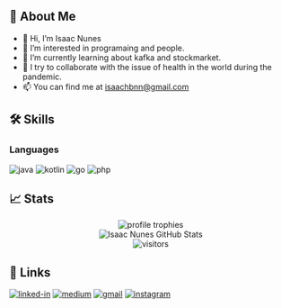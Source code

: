 ## 🚀 About Me

- 👋 Hi, I’m Isaac Nunes
- 👀 I’m interested in programaing and people. 
- 🌱 I’m currently learning about kafka and stockmarket.
- 💞️ I try to collaborate with the issue of health in the world during the pandemic.
- 📫 You can find me at <isaachbnn@gmail.com>

## 🛠️ Skills

### Languages

![java](https://img.shields.io/badge/Java-323330?style=for-the-badge&logo=java&logoColor=F7DF1E)
![kotlin](https://img.shields.io/badge/Kotlin-323330?style=for-the-badge&logo=kotlin&logoColor=F7DF1E)
![go](https://img.shields.io/badge/GoLang-323330?style=for-the-badge&logo=go&logoColor=white)
![php](https://img.shields.io/badge/Php-323330?style=for-the-badge&logo=php&logoColor=white)


## 📈 Stats

<div align="center">
    <img src="https://github-profile-trophy.vercel.app/?username=iddinunes&row=1&column=6&margin-h=8&theme=darkhub&count_private=true&margin-w=15&no-frame=true" alt="profile trophies" />
    <br />
    <img src="https://github-readme-stats.vercel.app/api?username=iddinunes&show_icons=true&hide_border=true" alt="Isaac Nunes GitHub Stats">
    <br />
    <img src="https://visitor-badge.laobi.icu/badge?page_id=iddinunes.iddinunes" alt="visitors">
</div>

## 🔗 Links

[![linked-in](https://img.shields.io/badge/Linked_In-0077B5?style=for-the-badge&logo=LinkedIn&logoColor=white)](https://www.linkedin.com/in/isaachenrique/)
[![medium](https://img.shields.io/badge/medium-000000?style=for-the-badge&logo=medium&logoColor=white)](https://medium.com/@isaachbn)
[![gmail](https://img.shields.io/badge/Gmail-D14836?style=for-the-badge&logo=Gmail&logoColor=white)](mailto:isaachbnn@gmail.com)
[![instagram](https://img.shields.io/badge/Instagram-E4405F?style=for-the-badge&logo=instagram&logoColor=white)](https://www.instagram.com/isaachenrique_/)

<!---
iddinunes/iddinunes is a ✨ special ✨ repository because its `README.md` (this file) appears on your GitHub profile.
You can click the Preview link to take a look at your changes.
--->

